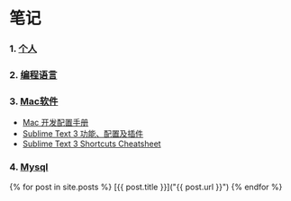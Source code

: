 # 笔记

### 1. [个人](https://github.com/August7752/Note/tree/master/August)


### 2. [编程语言](https://github.com/August7752/Note/tree/master/Code)


### 3. [Mac软件](https://github.com/August7752/Note/tree/master/MacSoft)
- [Mac 开发配置手册](https://github.com/August7752/Note/blob/master/Mac/Mac%20%E5%BC%80%E5%8F%91%E9%85%8D%E7%BD%AE%E6%89%8B%E5%86%8C.md)
- [Sublime Text 3 功能、配置及插件](https://github.com/August7752/Note/blob/master/Mac/Sublime%20Text%203%20%E5%8A%9F%E8%83%BD%E3%80%81%E9%85%8D%E7%BD%AE%E5%8F%8A%E6%8F%92%E4%BB%B6.md)
- [Sublime Text 3 Shortcuts Cheatsheet](https://github.com/August7752/Note/blob/master/MacSoft/Sublime%20Text%203%20%E5%BF%AB%E6%8D%B7%E9%94%AE.md)

### 4. [Mysql](https://github.com/August7752/Note/tree/master/Mysql)

{% for post in site.posts %}
    [{{ post.title }}]("{{ post.url }}")
{% endfor %}
